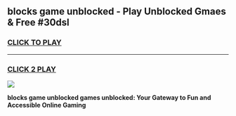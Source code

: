 
## blocks game unblocked - Play Unblocked Gmaes & Free #30dsl
<h3>
<a href="https://premium.freeplayer.one?title=blocks_game_unblocked&ref=03M">CLICK TO PLAY</a></h3>
<hr>

<h3>
<a href="https://premium.freeplayer.one?title=blocks_game_unblocked&ref=03M">CLICK 2 PLAY</a>
  
</h3>

<a href="https://premium.freeplayer.one?title=blocks_game_unblocked&ref=03M"><img src="https://clearcache.store/games.png"></a>


**blocks game unblocked games unblocked: Your Gateway to Fun and Accessible Online Gaming**
